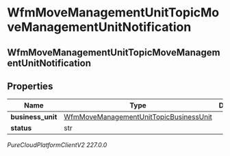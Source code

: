 # WfmMoveManagementUnitTopicMoveManagementUnitNotification

## WfmMoveManagementUnitTopicMoveManagementUnitNotification

## Properties

|Name | Type | Description | Notes|
|------------ | ------------- | ------------- | -------------|
| **business_unit** | [WfmMoveManagementUnitTopicBusinessUnit](WfmMoveManagementUnitTopicBusinessUnit) |  | [optional] |
| **status** | str |  | [optional] |



_PureCloudPlatformClientV2 227.0.0_

